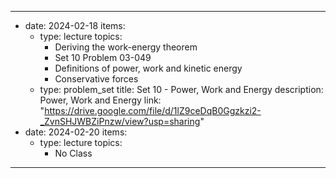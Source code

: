 ---
  - date: 2024-02-18
    items:
      - type: lecture
        topics:
          - Deriving the work-energy theorem
          - Set 10 Problem 03-049
          - Definitions of power, work and kinetic energy
          - Conservative forces
      - type: problem_set
        title: Set 10 - Power, Work and Energy
        description: Power, Work and Energy
        link: "https://drive.google.com/file/d/1lZ9ceDqB0Ggzkzi2-_ZvnSHJWBZiPnzw/view?usp=sharing"
  - date: 2024-02-20
    items:
      - type: lecture
        topics:
          - No Class 
--- 